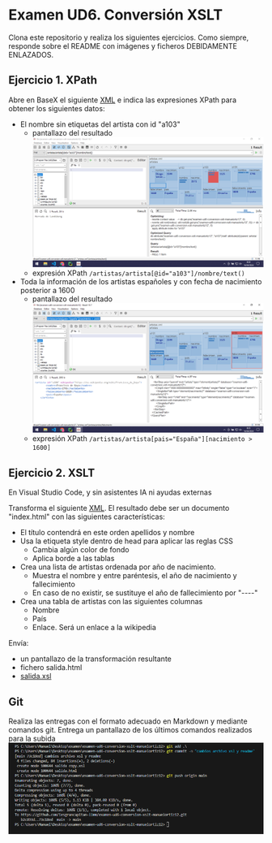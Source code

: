 # Examen UD6. Conversión XSLT

Clona este repositorio y realiza los siguientes ejercicios. Como siempre, responde sobre el README con imágenes y ficheros DEBIDAMENTE ENLAZADOS.


## Ejercicio 1. XPath

Abre en BaseX el siguiente [XML](artistas.xml) e indica las expresiones XPath para obtener los siguientes datos:

- El nombre sin etiquetas del artista con id "a103"
  - pantallazo del resultado
    ![alt](capturas/Captura1.1.PNG)
  - expresión XPath
    ```/artistas/artista[@id="a103"]/nombre/text()```
- Toda la información de los artistas españoles y con fecha de nacimiento posterior a 1600
  - pantallazo del resultado
    ![alt](capturas/Captura1.2.PNG)
  - expresión XPath
    ```/artistas/artista[pais="España"][nacimiento > 1600]```
## Ejercicio 2. XSLT

En Visual Studio Code, y sin asistentes IA ni ayudas externas

Transforma el siguiente [XML](artistas.xml). 
El resultado debe ser un documento "index.html" con las siguientes características:
- El título contendrá en este orden apellidos y nombre
- Usa la etiqueta style dentro de head para aplicar las reglas CSS
    - Cambia algún color de fondo
    - Aplica borde a las tablas
- Crea una lista de artistas ordenada por año de nacimiento. 
  - Muestra el nombre y entre paréntesis, el año de nacimiento y fallecimiento
  - En caso de no existir, se sustituye el año de fallecimiento por "----"
- Crea una tabla de artistas con las siguientes columnas
  - Nombre
  - País 
  - Enlace. Será un enlace a la wikipedia    

Envía:
- un pantallazo de la transformación resultante
- fichero salida.html
- [salida.xsl](salida.xsl)

## Git
Realiza las entregas con el formato adecuado en Markdown y mediante comandos git. Entrega un pantallazo de los últimos comandos realizados para la subida
![alt](capturas/captura%20git.PNG)
